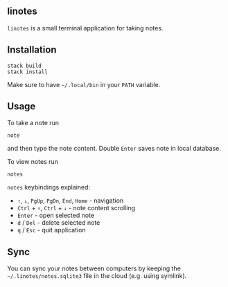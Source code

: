 linotes
-----

`linotes` is a small terminal application for taking notes.

Installation
------------

    stack build
    stack install

Make sure to have `~/.local/bin` in your `PATH` variable.

Usage
-----

To take a note run
    
    note

and then type the note content. Double `Enter` saves note in local database.

To view notes run

    notes

`notes` keybindings explained:
- `↑`, `↓`, `PgUp`, `PgDn`, `End`, `Home` - navigation
- `Ctrl` + `↑`, `Ctrl` + `↓` - note content scrolling
- `Enter` - open selected note
- `d` / `Del` - delete selected note
- `q` / `Esc` - quit application

Sync
----
You can sync your notes between computers by keeping the `~/.linotes/notes.sqlite3` file in the cloud (e.g. using symlink).

